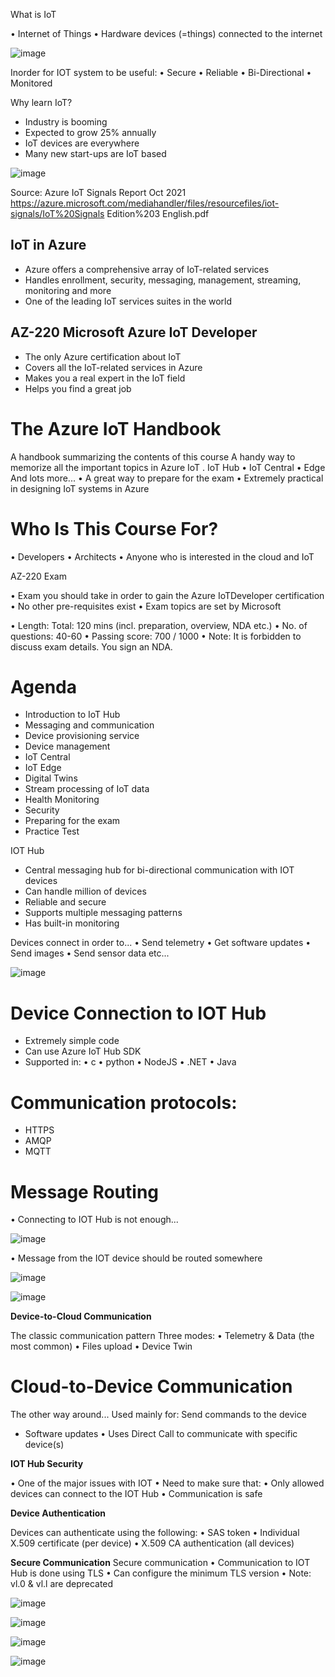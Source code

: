 What is IoT

• Internet of Things
• Hardware devices (=things) connected to the internet


![image](https://user-images.githubusercontent.com/24469318/206714881-360da912-5dba-44ed-80dd-54a9a6b38d8c.png)


Inorder for IOT system to be useful:
• Secure
• Reliable
• Bi-Directional
• Monitored

Why learn IoT?

- Industry is booming
- Expected to grow 25% annually
- IoT devices are everywhere
- Many new start-ups are IoT based

![image](https://user-images.githubusercontent.com/24469318/206715469-d530c203-f4e3-4eb5-a0f8-2550ed1b74c8.png)

Source: Azure IoT Signals Report Oct 2021
https://azure.microsoft.com/mediahandler/files/resourcefiles/iot-signals/IoT%20Signals Edition%203 English.pdf

## IoT in Azure

- Azure offers a comprehensive array of IoT-related services
- Handles enrollment, security, messaging, management, streaming, monitoring and more
- One of the leading IoT services suites in the world

## AZ-220 Microsoft Azure IoT Developer

- The only Azure certification about IoT
- Covers all the IoT-related services in Azure
- Makes you a real expert in the IoT field
- Helps you find a great job

# The Azure IoT Handbook

A handbook summarizing the contents of this course
A handy way to memorize all the important topics in Azure IoT
. IoT Hub
• IoT Central
• Edge And lots more...
• A great way to prepare for the exam
• Extremely practical in designing IoT systems in Azure

# Who Is This Course For?
• Developers
• Architects
• Anyone who is interested in the cloud and IoT

AZ-220 Exam

• Exam you should take in order to gain the Azure IoTDeveloper certification
• No other pre-requisites exist
• Exam topics are set by Microsoft


• Length:
    Total: 120 mins (incl. preparation, overview, NDA etc.)
• No. of questions: 40-60
• Passing score: 700 / 1000
• Note: It is forbidden to discuss exam details. You sign an NDA.

# Agenda

- Introduction to IoT Hub
- Messaging and communication
- Device provisioning service
- Device management
- IoT Central
- IoT Edge
- Digital Twins
- Stream processing of IoT data
- Health Monitoring
- Security
- Preparing for the exam
- Practice Test


IOT Hub

- Central messaging hub for bi-directional communication with IOT devices
- Can handle million of devices
- Reliable and secure
- Supports multiple messaging patterns
- Has built-in monitoring


Devices connect in order to...
• Send telemetry
• Get software updates
• Send images
• Send sensor data etc...

![image](https://user-images.githubusercontent.com/24469318/206720532-00a23ed9-2e4e-4ac8-a9e7-4bbd788e5bc6.png)

# Device Connection to IOT Hub
- Extremely simple code
- Can use Azure IoT Hub SDK
- Supported in:
•  c
•  python
• NodeJS
•  .NET
• Java

# Communication protocols:
- HTTPS
- AMQP
- MQTT

# Message Routing
• Connecting to IOT Hub is not enough...

![image](https://user-images.githubusercontent.com/24469318/206721166-57f7ece6-fe74-47d2-9c34-d0338c4749bd.png)

• Message from the IOT device should be routed somewhere

![image](https://user-images.githubusercontent.com/24469318/206721297-55859f7b-fd3f-40f4-860b-07733c6b4295.png)


![image](https://user-images.githubusercontent.com/24469318/206721751-50a2d77d-f553-4e7a-a820-30c415a49dc6.png)

**Device-to-Cloud Communication**

The classic communication pattern
Three modes:
    • Telemetry & Data (the most common)
    • Files upload
    • Device Twin


# **Cloud-to-Device Communication**
 The other way around...
Used mainly for:
Send commands to the device

- Software updates
• Uses Direct Call to communicate with specific device(s)

**IOT Hub Security**

• One of the major issues with IOT
• Need to make sure that:
• Only allowed devices can connect to the IOT Hub
• Communication is safe


**Device Authentication**

Devices can authenticate using the following:
• SAS token
• Individual X.509 certificate (per device)
• X.509 CA authentication (all devices)

**Secure Communication**
Secure communication
 • Communication to IOT Hub is done using TLS
  • Can configure the minimum TLS version
    • Note: vl.0 & vl.l are deprecated
    
![image](https://user-images.githubusercontent.com/24469318/206722990-b460b9eb-3565-45a4-aad6-1065a0544d40.png)

![image](https://user-images.githubusercontent.com/24469318/206723234-55e1f807-b2a7-4641-81be-3708149f360a.png)

![image](https://user-images.githubusercontent.com/24469318/206723329-1635af1c-f1b8-47ae-a577-c3d6e8c1625b.png)

![image](https://user-images.githubusercontent.com/24469318/206723389-b8ac3de9-25bd-4e11-92e3-2071f0919074.png)




